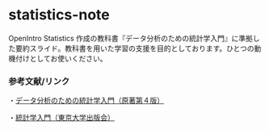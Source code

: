 # statistics-note
OpenIntro Statistics 作成の教科書『データ分析のための統計学入門』に準拠した要約スライド。教科書を用いた学習の支援を目的としております。ひとつの動機付けとしてお使いください。
### 参考文献/リンク
・[データ分析のための統計学入門（原著第４版）](https://www.openintro.org/book/os/)

・[統計学入門（東京大学出版会）](https://www.utp.or.jp/book/b300857.html)
